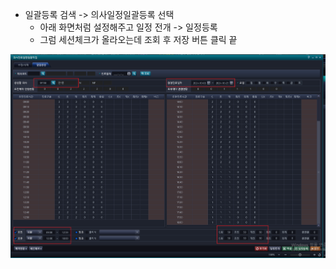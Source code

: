 




- 일괄등록 검색 -> 의사일정일괄등록 선택 
    - 아래 화면처럼 설정해주고 일정 전개 -> 일정등록
    - 그럼 세션체크가 올라오는데 조회 후 저장 버튼 클릭 끝

![alt text](image.png)